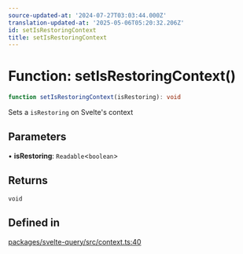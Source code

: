 ```yaml
---
source-updated-at: '2024-07-27T03:03:44.000Z'
translation-updated-at: '2025-05-06T05:20:32.206Z'
id: setIsRestoringContext
title: setIsRestoringContext
---
```


# Function: setIsRestoringContext()

```ts
function setIsRestoringContext(isRestoring): void
```

Sets a `isRestoring` on Svelte's context

## Parameters

• **isRestoring**: `Readable`\<`boolean`\>

## Returns

`void`

## Defined in

[packages/svelte-query/src/context.ts:40](https://github.com/TanStack/query/blob/dac5da5416b82b0be38a8fb34dde1fc6670f0a59/packages/svelte-query/src/context.ts#L40)
